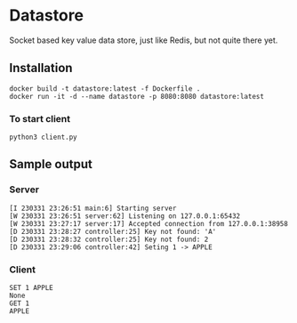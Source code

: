 # Datastore
Socket based key value data store, just like Redis, but not quite there yet. 

## Installation
```
docker build -t datastore:latest -f Dockerfile .
docker run -it -d --name datastore -p 8080:8080 datastore:latest
```

### To start client
```
python3 client.py
```

## Sample output

### Server
```
[I 230331 23:26:51 main:6] Starting server
[W 230331 23:26:51 server:62] Listening on 127.0.0.1:65432
[W 230331 23:27:17 server:17] Accepted connection from 127.0.0.1:38958
[D 230331 23:28:27 controller:25] Key not found: 'A'
[D 230331 23:28:32 controller:25] Key not found: 2
[D 230331 23:29:06 controller:42] Seting 1 -> APPLE
```

### Client
```
SET 1 APPLE
None
GET 1
APPLE
```
